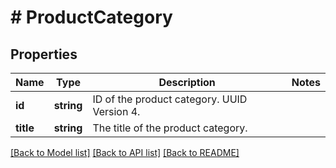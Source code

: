 # # ProductCategory

## Properties

Name | Type | Description | Notes
------------ | ------------- | ------------- | -------------
**id** | **string** | ID of the product category. UUID Version 4. |
**title** | **string** | The title of the product category. |

[[Back to Model list]](../../README.md#models) [[Back to API list]](../../README.md#endpoints) [[Back to README]](../../README.md)
